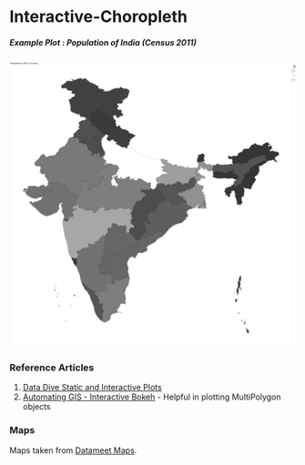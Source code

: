 # Interactive-Choropleth

##### Example Plot : Population of India (Census 2011)

<img src="https://github.com/ieshanvaidya/Interactive-Choropleth/blob/master/choropleth/map.png" alt="drawing" width="600"/>

### Reference Articles
1. [Data Dive Static and Interactive Plots](https://data-dive.com/cologne-bike-rentals-interactive-map-bokeh)
2. [Automating GIS - Interactive Bokeh](https://automating-gis-processes.github.io/Lesson5-interactive-map-Bokeh-advanced-plotting.html) - Helpful in plotting MultiPolygon objects

### Maps
Maps taken from [Datameet Maps](https://github.com/datameet/maps).
